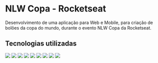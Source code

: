 # NLW Copa - Rocketseat

Desenvolvimento de uma aplicação para Web e Mobile, para criação de bolões da copa do mundo, durante o evento NLW Copa da Rocketseat. 

<h2>Tecnologias utilizadas</h2>
<div>
  <img src="https://img.shields.io/badge/JavaScript-F7DF1E?style=for-the-badge&logo=javascript&logoColor=black">
  <img src="https://img.shields.io/badge/TypeScript-007ACC?style=for-the-badge&logo=typescript&logoColor=white">
  <img src="https://img.shields.io/badge/Node.js-43853D?style=for-the-badge&logo=node.js&logoColor=white">
  <img src="[https://img.shields.io/badge/Node.js-43853D?style=for-the-badge&logo=node.js&logoColor=white](https://img.shields.io/badge/React-20232A?style=for-the-badge&logo=react&logoColor=61DAFB)">
  <img src="[https://img.shields.io/badge/Node.js-43853D?style=for-the-badge&logo=node.js&logoColor=white](https://img.shields.io/badge/React_Native-20232A?style=for-the-badge&logo=react&logoColor=61DAFB)"> 
  <img src="[[https://img.shields.io/badge/Node.js-43853D?style=for-the-badge&logo=node.js&logoColor=white](https://img.shields.io/badge/React-20232A?style=for-the-badge&logo=react&logoColor=61DAFB)](https://img.shields.io/badge/Tailwind_CSS-38B2AC?style=for-the-badge&logo=tailwind-css&logoColor=white)">
  <img src="[[https://img.shields.io/badge/Node.js-43853D?style=for-the-badge&logo=node.js&logoColor=white](https://img.shields.io/badge/React-20232A?style=for-the-badge&logo=react&logoColor=61DAFB)](https://img.shields.io/badge/SQLite-07405E?style=for-the-badge&logo=sqlite&logoColor=white)">
  <img src="[[[https://img.shields.io/badge/Node.js-43853D?style=for-the-badge&logo=node.js&logoColor=white](https://img.shields.io/badge/React-20232A?style=for-the-badge&logo=react&logoColor=61DAFB)](https://img.shields.io/badge/SQLite-07405E?style=for-the-badge&logo=sqlite&logoColor=white](https://img.shields.io/badge/Prisma-3982CE?style=for-the-badge&logo=Prisma&logoColor=white))">
  <img src="[[[https://img.shields.io/badge/Node.js-43853D?style=for-the-badge&logo=node.js&logoColor=white](https://img.shields.io/badge/React-20232A?style=for-the-badge&logo=react&logoColor=61DAFB)](https://img.shields.io/badge/SQLite-07405E?style=for-the-badge&logo=sqlite&logoColor=white](https://img.shields.io/badge/Prisma-3982CE?style=for-the-badge&logo=Prisma&logoColor=white))">
</div>
